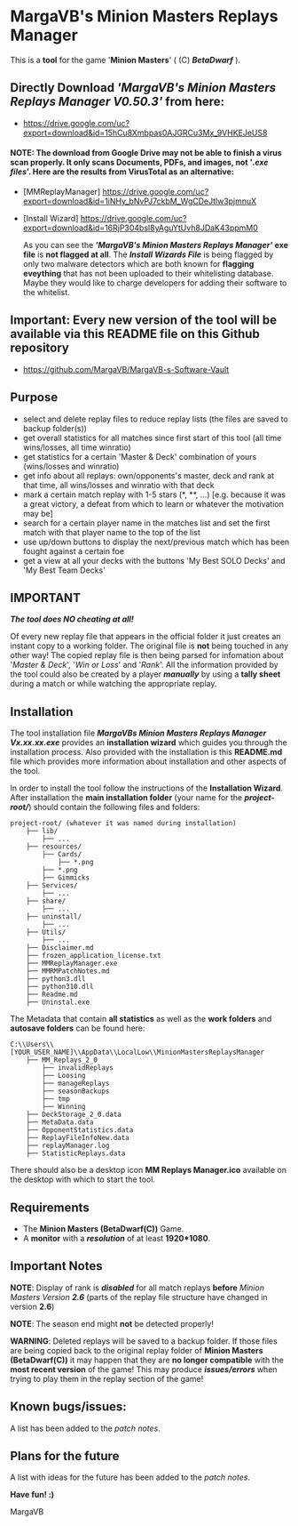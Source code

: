 # MargaVB's Minion Masters Replays Manager

This is a **tool** for the game '**Minion Masters**' ( (C) ***BetaDwarf*** ).

## Directly Download *'MargaVB's Minion Masters Replays Manager **V0.50.3**'* from here:

* https://drive.google.com/uc?export=download&id=15hCu8Xmbpas0AJGRCu3Mx_9VHKEJeUS8

#### NOTE: The download from Google Drive may not be able to finish a virus scan properly. It only scans Documents, PDFs, and images, **not** '***.exe files***'. Here are the results from VirusTotal as an alternative:

* [MMReplayManager] https://drive.google.com/uc?export=download&id=1iNHy_bNvPJ7ckbM_WgCDeJtlw3pjmnuX

* [Install Wizard] https://drive.google.com/uc?export=download&id=16RjP304bsl8yAguYtUvh8JDaK43ppmM0

    As you can see the ***'MargaVB's Minion Masters Replays Manager'*** **exe file** is **not flagged at all**.
    The ***Install Wizards File*** is being flagged by only two malware detectors which are both known for **flagging eveything** that has not been uploaded to their whitelisting database. Maybe they would like to charge developers for adding their software to the whitelist.

## Important: Every new version of the tool will be available via this README file on this Github repository

* https://github.com/MargaVB/MargaVB-s-Software-Vault

## Purpose
* select and delete replay files to reduce replay lists (the files are saved to backup folder(s))
* get overall statistics for all matches since first start of this tool (all time wins/losses, all time winratio)
* get statistics for a certain 'Master & Deck' combination of yours (wins/losses and winratio)
* get info about all replays: own/opponents's master, deck and rank at that time, all wins/losses and winratio with that deck
* mark a certain match replay with 1-5 stars (*, **, ...) [e.g. because it was a great victory, a defeat from which to learn or whatever the motivation may be]
* search for a certain player name in the matches list and set the first match with that player name to the top of the list
* use up/down buttons to display the next/previous match which has been fought against a certain foe
* get a view at all your decks with the buttons 'My Best SOLO Decks' and 'My Best Team Decks'

## IMPORTANT

***The tool does NO *cheating* at all!***

Of every new replay file that appears in the official folder it just creates an instant copy to a working folder.
The original file is **not** being touched in any other way!
The copied replay file is then being parsed for infomation about '*Master & Deck*', '*Win or Loss*' and '*Rank*'.
All the information provided by the tool could also be created by a player ***manually*** by using a **tally sheet** during a match or while watching the appropriate replay.

## Installation
The tool installation file ***MargaVBs Minion Masters Replays Manager Vx.xx.xx.exe*** provides an **installation wizard** which guides you through the installation process. Also provided with the installation is this **README.md** file which provides more information about installation and other aspects of the tool.

In order to install the tool follow the instructions of the **Installation Wizard**.
After installation the **main installation folder** (your name for the ***project-root/***) should contain the following files and folders:
```
project-root/ (whatever it was named during installation)
    ├── lib/
        ├── ...
    ├── resources/
        ├── Cards/
            ├── *.png
        ├── *.png
        ├── Gimmicks
    ├── Services/
        ├── ...
    ├── share/
        ├── ...
    ├── uninstall/
        ├── ...
    ├── Utils/
        ├── ...
    ├── Disclaimer.md
    ├── frozen_application_license.txt
    ├── MMReplayManager.exe
    ├── MMRMPatchNotes.md
    ├── python3.dll
    ├── python310.dll
    ├── Readme.md
    ├── Uninstal.exe
```

The Metadata that contain **all statistics** as well as the **work folders** and **autosave folders** can be found here:

```
C:\\Users\\[YOUR_USER_NAME]\\AppData\\LocalLow\\MinionMastersReplaysManager
    ├── MM_Replays_2_0
        ├── invalidReplays
        ├── Loosing
        ├── manageReplays
        ├── seasonBackups
        ├── tmp
        ├── Winning
    ├── DeckStorage_2_0.data
    ├── MetaData.data
    ├── OpponentStatistics.data
    ├── ReplayFileInfoNew.data
    ├── replayManager.log
    ├── StatisticReplays.data
```

There should also be a desktop icon **MM Replays Manager.ico** available on the desktop with which to start the tool.

## Requirements
* The **Minion Masters (BetaDwarf(C))** Game.
* A **monitor** with a ***resolution*** of at least **1920*1080**.

## Important Notes

**NOTE**: Display of rank is ***disabled*** for all match replays **before** *Minion Masters Version **2.6*** (parts of the replay file structure have changed in version **2.6**)

**NOTE**: The season end might **not** be detected properly!

**WARNING**: Deleted replays will be saved to a backup folder. If those files are being copied back to the original replay folder of **Minion Masters (BetaDwarf(C))** it may happen that they are **no longer compatible** with the **most recent version** of the game! This may produce ***issues/errors*** when trying to play them in the replay section of the game!

## Known bugs/issues:
A list has been added to the *patch notes*.

## Plans for the future
A list with ideas for the future has been added to the *patch notes*.

**Have fun! :)**

MargaVB
